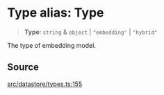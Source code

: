 # Type alias: Type

> **Type**: `string` & `object` \| `"embedding"` \| `"hybrid"`

The type of embedding model.

## Source

[src/datastore/types.ts:155](https://github.com/dexaai/llm-tools/blob/f300435/src/datastore/types.ts#L155)
